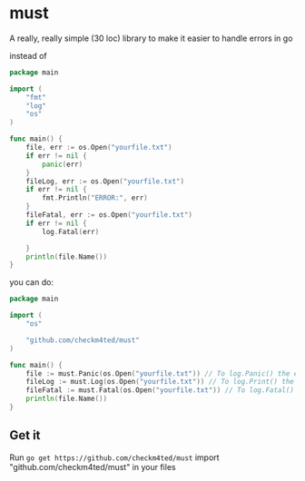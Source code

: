 # must
A really, really simple (30 loc) library to make it easier to handle errors in go

instead of

```go
package main

import (
	"fmt"
	"log"
	"os"
)

func main() {
	file, err := os.Open("yourfile.txt")
	if err != nil {
		panic(err)
	}
	fileLog, err := os.Open("yourfile.txt")
	if err != nil {
		fmt.Println("ERROR:", err)
	}
	fileFatal, err := os.Open("yourfile.txt")
	if err != nil {
		log.Fatal(err)

	}
	println(file.Name())
}
```

you can do:
```go
package main

import (
	"os"

	"github.com/checkm4ted/must"
)

func main() {
	file := must.Panic(os.Open("yourfile.txt")) // To log.Panic() the error
	fileLog := must.Log(os.Open("yourfile.txt")) // To log.Print() the error
	fileFatal := must.Fatal(os.Open("yourfile.txt")) // To log.Fatal() the error
	println(file.Name())
}
```

## Get it
Run `go get https://github.com/checkm4ted/must`
import "github.com/checkm4ted/must" in your files
